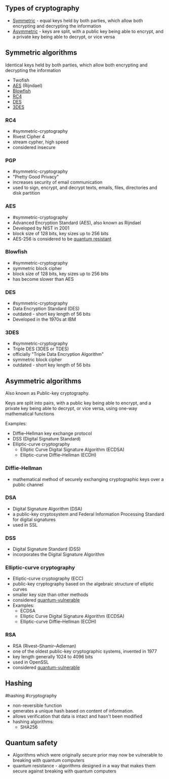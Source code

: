 
## Types of cryptography

-  [Symmetric](#Symmetric%20algorithms) - equal keys held by both parties, which allow both encrypting and decrypting the information
- [Asymmetric](#Asymmetric%20algorithms) - keys are split, with a public key being able to encrypt, and a private key being able to decrypt, or vice versa


## Symmetric algorithms
Identical keys held by both parties, which allow both encrypting and decrypting the information

- Twofish
- [AES](#AES) (Rijndael)
- [Blowfish](#Blowfish)
- [RC4](#RC4 )
- [DES](#DES)
- [3DES](#3DES)

### RC4 
- #symmetric-cryptography
-  Rivest Cipher 4
- stream cypher, high speed
- considered insecure

### PGP 
- #symmetric-cryptography
- "Pretty Good Privacy"
- increases security of email communication 
- used to sign, encrypt, and decrypt texts, emails, files, directories and disk partition

### AES 
- #symmetric-cryptography
-  Advanced Encryption Standard (AES), also known as Rijndael
- Developed by NIST in 2001
- block size of 128 bits, key sizes up to 256 bits
- AES-256 is considered to be [quantum resistant](#Quantum%20safety)

### Blowfish
- #symmetric-cryptography
-  symmetric block cipher  
- block size of 128 bits, key sizes up to 256 bits
- has become slower than AES

### DES
- #symmetric-cryptography
- Data Encryption Standard (DES)
- outdated - short key length of 56 bits
- Developed in the 1970s at IBM
  
### 3DES 
- #symmetric-cryptography
-  Triple DES (3DES or TDES)
- officially  "Triple Data Encryption Algorithm"
- symmetric block cipher
- outdated - short key length of 56 bits

## Asymmetric algorithms
Also known as Public-key cryptography.

Keys are split into pairs, with a public key being able to encrypt, and a private key being able to decrypt, or vice versa, using one-way mathematical functions

Examples:
- Diffie–Hellman key exchange protocol
- DSS (Digital Signature Standard)
- Elliptic-curve cryptography
	- Elliptic Curve Digital Signature Algorithm (ECDSA)
	- Elliptic-curve Diffie–Hellman (ECDH)


### Diffie-Hellman
- mathematical method of securely exchanging cryptographic keys over a public channel

### DSA
- Digital Signature Algorithm (DSA)
- a public-key cryptosystem and Federal Information Processing Standard for digital signatures
- used in SSL
  
### DSS
- Digital Signature Standard (DSS)
- incorporates the Digital Signature Algorithm

### Elliptic-curve cryptography
- Elliptic-curve cryptography (ECC)
-  public-key cryptography based on the algebraic structure of elliptic curves
- smaller key size than other methods
- considered [quantum-vulnerable](#Quantum%20safety)
- Examples: 
	- ECDSA
	- Elliptic Curve Digital Signature Algorithm (ECDSA)
	- Elliptic-curve Diffie–Hellman (ECDH)

### RSA
- RSA (Rivest–Shamir–Adleman) 
- one of the oldest public-key cryptographic systems, invented in 1977
- key length generally 1024 to 4096 bits
- used in OpenSSL
- considered [quantum-vulnerable](#Quantum%20safety)

## Hashing
#hashing #cryptography 
- non-reversible function
- generates a unique hash based on content of information. 
- allows verification that data is intact and hasn't been modified
- hashing algorithms:
	- SHA256


## Quantum safety
- Algorithms which were originally secure prior may now be vulnerable to breaking with quantum computers
- quantum resistance - algorithms designed in a way that makes them secure against breaking with quantum computers